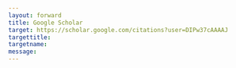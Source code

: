 ```yaml
---
layout: forward
title: Google Scholar
target: https://scholar.google.com/citations?user=DIPw37cAAAAJ
targettitle:
targetname: 
message:
---
```

